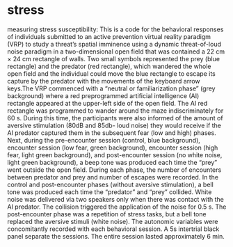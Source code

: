 # stress
measuring stress susceptibility:
This is a code for the behavioral responses of individuals submitted to an active prevention virtual reality paradigm (VRP) to study a threat’s spatial imminence using a dynamic threat-of-loud noise paradigm in a two-dimensional open field that was contained a 22 cm × 24 cm rectangle of walls. Two small symbols represented the prey (blue rectangle) and the predator (red rectangle), which wandered the whole open field and the individual could move the blue rectangle to escape its capture by the predator with the movements of the keyboard arrow keys.The VRP commenced with a “neutral or familiarization phase” (grey background) where a red preprogrammed artificial intelligence (AI) rectangle appeared at the upper-left side of the open field.  The AI red rectangle was programmed to wander around the maze indiscriminately for 60 s. During this time, the participants were also informed of the amount of aversive stimulation (80dB and 85db- loud noise) they would receive if the AI predator captured them in the subsequent fear (low and high) phases. Next, during the pre-encounter session (control, blue background), encounter session (low fear, green background), encounter session (high fear, light green background), and post-encounter session (no white noise, light green background), a beep tone was produced each time the “prey” went outside the open field. During each phase, the number of encounters between predator and prey and number of escapes were recorded. In the control and post-encounter phases (without aversive stimulation), a bell tone was produced each time the “predator” and “prey” collided. White noise was delivered via two speakers only when there was contact with the AI predator. The collision triggered the application of the noise for 0.5 s. The post-encounter phase was a repetition of stress tasks, but a bell tone replaced the aversive stimuli (white noise). The autonomic variables were concomitantly recorded with each behavioral session. A 5s intertrial black panel separate the sessions.
The entire session lasted approximately 6 min.                       

